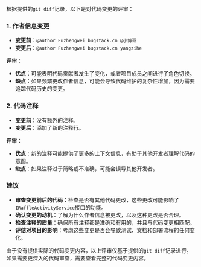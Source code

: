 根据提供的`git diff`记录，以下是对代码变更的评审：

### 1. 作者信息变更

- **变更前**：`@author Fuzhengwei bugstack.cn @小傅哥`
- **变更后**：`@author Fuzhengwei bugstack.cn yangzihe`

**评审**：
- **优点**：可能表明代码贡献者发生了变化，或者项目成员之间进行了角色切换。
- **缺点**：如果频繁更改作者信息，可能会导致代码维护的复杂性增加，因为需要追踪代码历史的变更。

### 2. 代码注释

- **变更前**：没有额外的注释。
- **变更后**：添加了新的注释行。

**评审**：
- **优点**：新的注释可能提供了更多的上下文信息，有助于其他开发者理解代码的意图。
- **缺点**：如果注释过于简略或不准确，可能会误导其他开发者。

### 建议

- **审查变更前后的代码**：检查是否有其他代码更改，这些更改可能影响了`IRaffleActivityService`接口的功能。
- **确认变更的动机**：了解为什么作者信息被更改，以及这种更改是否合理。
- **检查注释的质量**：确保所有注释都是准确和有用的，并且与代码变更相匹配。
- **评估对项目的影响**：考虑这些变更是否会导致测试、文档和部署流程的任何变化。

由于没有提供实际的代码变更内容，以上评审仅基于提供的`git diff`记录进行。如果需要更深入的代码审查，需要查看完整的代码变更内容。